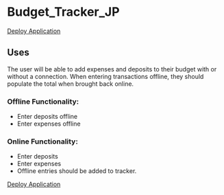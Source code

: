 # Budget_Tracker_JP
<a href="https://intense-depths-54332.herokuapp.com/">Deploy Application</a>

## Uses
The user will be able to add expenses and deposits to their budget with or without a connection. When entering transactions offline, they should populate the total when brought back online.
<h3> Offline Functionality:</h3>
<ul>
<li>Enter deposits offline</li>

<li>Enter expenses offline</li>

</ul>
<h3> Online Functionality:</h3>
<ul>
  <li>Enter deposits</li>
  <li>Enter expenses</li>
  <li>Offline entries should be added to tracker.</li>
</ul>
<a href="https://intense-depths-54332.herokuapp.com/">Deploy Application</a>
